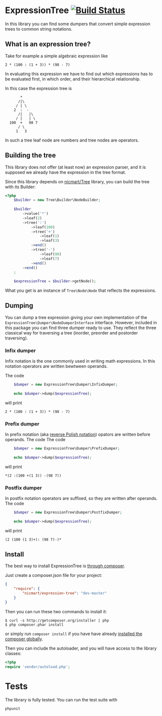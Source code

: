 # ExpressionTree [![Build Status](https://secure.travis-ci.org/nicmart/ExpressionTree.png?branch=master)](http://travis-ci.org/nicmart/ExpressionTree)

In this library you can find some dumpers that convert simple expression trees to common string notations.

## What is an expression tree?
Take for example a simple algebraic expression like
```
2 * (100 : (1 + 3)) * (98 - 7)
```
In evaluating this expression we have to find out which expressions has to be evaluated first, in which order, 
and their hierarchical relationship.

In this case the expression tree is
```
       *
      /|\
     / | \
    2  :  -
      /|   |\
     / |   | \
  100  +   98 7
      / \
     1   3
```
In such a tree leaf node are numbers and tree nodes are operators.

## Building the tree
This library does not offer (at least now) an expression parser, and it is supposed we already have the expression in the
tree format.

Since this library depends on [nicmart/Tree](https://github.com/nicmart/ExpressionTree) library, 
you can build the tree with its Builder:
```php
<?php
    $builder = new Tree\Builder\NodeBuilder;
    
    $builder
        ->value('*')
        ->leaf(2)
        ->tree(':')
            ->leaf(100)
            ->tree('+')
                ->leaf(1)
                ->leaf(3)
            ->end()
            ->tree('-')
                ->leaf(98)
                ->leaf(7)
            ->end()
        ->end()
    ;
    
    $expressionTree = $builder->getNode();
```
What you get is an instance of `Tree\Node\Node` that reflects the expressions.

## Dumping
You can dump a tree expression giving your own implementation of the ```ExpressionTree\Dumper\NodeDumperInterface``` interface.
However, included in this package you can find three dumper ready to use. They reflect the three classical way for 
traversing a tree (inorder, preorder and postorder traversing).

### Infix dumper
Infix notation is the one commonly used in writing math expressions. 
In this notation operators are written bewtween operands.

The code
```php
    $dumper = new ExpressionTree\Dumper\InfixDumper;
    
    echo $dumper->dump($expressionTree);
```
will print
```
2 * (100 : (1 + 3)) * (98 - 7)
```

### Prefix dumper
In prefix notation (aka [reverse Polish notation](http://en.wikipedia.org/wiki/Polish_notation)) opators 
are written before operands. The code
The code
```php
    $dumper = new ExpressionTree\Dumper\PrefixDumper;
    
    echo $dumper->dump($expressionTree);
```
will print
```
*(2 :(100 +(1 3)) -(98 7))
```
### Postfix dumper
In postfix notation operators are suffixed, so they are written after operands.
The code
```php
    $dumper = new ExpressionTree\Dumper\PostfixDumper;
    
    echo $dumper->dump($expressionTree);
```
will print
```
(2 (100 (1 3)+): (98 7)-)*
```

## Install

The best way to install ExpressionTree is [through composer](http://getcomposer.org).

Just create a composer.json file for your project:

```JSON
{
    "require": {
        "nicmart/expression-tree": "dev-master"
    }
}
```

Then you can run these two commands to install it:

    $ curl -s http://getcomposer.org/installer | php
    $ php composer.phar install

or simply run `composer install` if you have have already [installed the composer globally](http://getcomposer.org/doc/00-intro.md#globally).

Then you can include the autoloader, and you will have access to the library classes:

```php
<?php
require 'vendor/autoload.php';
```

# Tests
The library is fully tested. You can run the test suite with
```
phpunit
```
